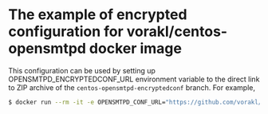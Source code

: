 # The example of encrypted configuration for vorakl/centos-opensmtpd docker image

This configuration can be used by setting up OPENSMTPD_ENCRYPTEDCONF_URL environment variable to the direct link to ZIP archive of the `centos-opensmtpd-encryptedconf` branch. For example,

```bash
$ docker run --rm -it -e OPENSMTPD_CONF_URL="https://github.com/vorakl/docker-images/archive/centos-opensmtpd-conf.zip" --net host vorakl/centos-opensmtpd
```
